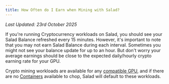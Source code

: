 ```yaml
---
title: How Often do I Earn when Mining with Salad?
---
```


_Last Updated: 23rd October 2025_

If you're running Cryptocurrency workloads on Salad, you should see your Salad Balance refreshed every 15 minutes.
However, it's important to note that you may not earn Salad Balance during each interval. Sometimes you might not see
your balance update for up to an hour. But don't worry your average earnings should be close to the expected
daily/hourly crypto earning rate for your GPU.

Crypto mining workloads are available for any
[compatible GPU](/docs/faq/compatibility/is-my-machine-compatible-with-salad), and if there are no
[Containers](https://www.youtube.com/watch?v=Ts2CrvnaxvY) available to chop, Salad will default to these workloads.

